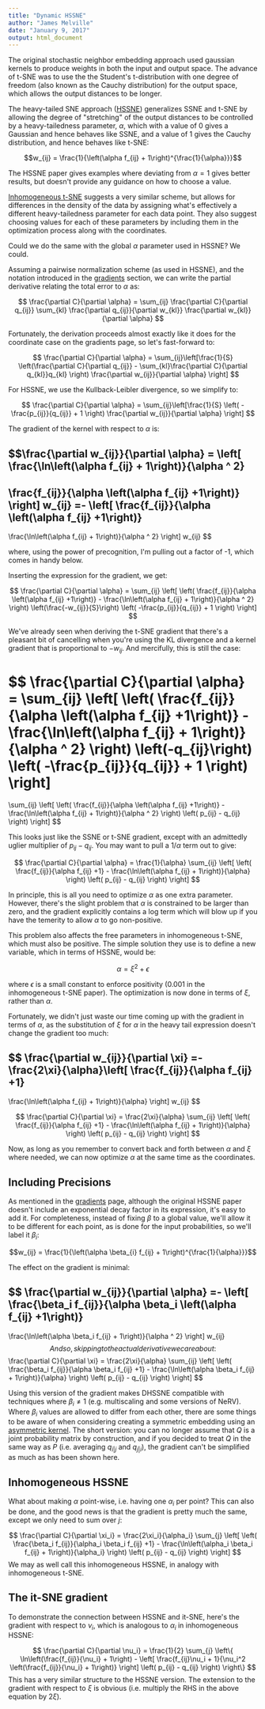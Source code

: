 ```yaml
---
title: "Dynamic HSSNE"
author: "James Melville"
date: "January 9, 2017"
output: html_document
---
```


The original stochastic neighbor embedding approach used gaussian kernels to
produce weights in both the input and output space. The advance of t-SNE was
to use the the Student's t-distribution with one degree of freedom (also
known as the Cauchy distribution) for the output space, which allows the
output distances to be longer.

The heavy-tailed SNE approach 
([HSSNE](https://papers.nips.cc/paper/3770-heavy-tailed-symmetric-stochastic-neighbor-embedding))
generalizes SSNE and t-SNE by allowing the degree of "stretching" of the output
distances to be controlled by a heavy-tailedness parameter, $\alpha$, which
with a value of 0 gives a Gaussian and hence behaves like SSNE, and a value of 
1 gives the Cauchy distribution, and hence behaves like t-SNE:

$$w_{ij} = \frac{1}{\left(\alpha f_{ij} + 1\right)^{\frac{1}{\alpha}}}$$

The HSSNE paper gives examples where deviating from $\alpha=1$ gives better 
results, but doesn't provide any guidance on how to choose a value.

[Inhomogeneous t-SNE](http://dx.doi.org/10.1007/978-3-319-46675-0_14) suggests
a very similar scheme, but allows for differences in the density of the data
by assigning what's effectively a different heavy-tailedness parameter for
each data point. They also suggest choosing values for each of these parameters
by including them in the optimization process along with the coordinates.

Could we do the same with the global $\alpha$ parameter used in HSSNE? We could.

Assuming a pairwise normalization scheme (as used in HSSNE), and the notation
introduced in the [gradients](gradients.html) section, we can write the partial 
derivative relating the total error to $\alpha$ as:

$$
\frac{\partial C}{\partial \alpha} = 
  \sum_{ij} 
  \frac{\partial C}{\partial q_{ij}}
  \sum_{kl}
  \frac{\partial q_{ij}}{\partial w_{kl}}
  \frac{\partial w_{kl}}{\partial \alpha}
$$

Fortunately, the derivation proceeds almost exactly like it does for the 
coordinate case on the gradients page, so let's fast-forward to:

$$
\frac{\partial C}{\partial \alpha} = 
  \sum_{ij}\left[\frac{1}{S}
    \left(\frac{\partial C}{\partial q_{ij}}
      - \sum_{kl}\frac{\partial C}{\partial q_{kl}}q_{kl}
    \right)
    \frac{\partial w_{ij}}{\partial \alpha}
  \right]
$$

For HSSNE, we use the Kullback-Leibler divergence, so we simplify to:

$$
\frac{\partial C}{\partial \alpha} = 
  \sum_{ij}\left[\frac{1}{S}
    \left(
      -\frac{p_{ij}}{q_{ij}} + 1
    \right)
    \frac{\partial w_{ij}}{\partial \alpha}
  \right]
$$


The gradient of the kernel with respect to $\alpha$ is:

$$\frac{\partial w_{ij}}{\partial \alpha} =
\left[
\frac{\ln\left(\alpha f_{ij} + 1\right)}{\alpha ^ 2}
-
\frac{f_{ij}}{\alpha \left(\alpha f_{ij} +1\right)}
\right]
w_{ij}
=-
\left[
\frac{f_{ij}}{\alpha \left(\alpha f_{ij} +1\right)}
-
\frac{\ln\left(\alpha f_{ij} + 1\right)}{\alpha ^ 2}
\right]
w_{ij}
$$

where, using the power of precognition, I'm pulling out a factor of -1, which 
comes in handy below.

Inserting the expression for the gradient, we get:

$$
\frac{\partial C}{\partial \alpha} = 
  \sum_{ij}
  \left[
    \left(
      \frac{f_{ij}}{\alpha \left(\alpha f_{ij} +1\right)}
      -
      \frac{\ln\left(\alpha f_{ij} + 1\right)}{\alpha ^ 2}
    \right)
    \left(\frac{-w_{ij}}{S}\right)
      \left(
        -\frac{p_{ij}}{q_{ij}} + 1
      \right)
\right]
$$

We've already seen when deriving the t-SNE gradient that there's a 
pleasant bit of cancelling when you're using the KL divergence and a kernel
gradient that is proportional to $-w_{ij}$. And mercifully, this is still
the case:

$$
\frac{\partial C}{\partial \alpha} = 
  \sum_{ij}
  \left[
    \left(
      \frac{f_{ij}}{\alpha \left(\alpha f_{ij} +1\right)}
      -
      \frac{\ln\left(\alpha f_{ij} + 1\right)}{\alpha ^ 2}
    \right)
     \left(-q_{ij}\right)
      \left(
        -\frac{p_{ij}}{q_{ij}} + 1
      \right)
\right]
=
  \sum_{ij}
  \left[
    \left(
      \frac{f_{ij}}{\alpha \left(\alpha f_{ij} +1\right)}
      -
      \frac{\ln\left(\alpha f_{ij} + 1\right)}{\alpha ^ 2}
    \right)
      \left(
        p_{ij} - q_{ij}
      \right)
\right]
$$

This looks just like the SSNE or t-SNE gradient, except with an admittedly
uglier multiplier of $p_{ij} - q_{ij}$. You may want to pull a $1/\alpha$ term
out to give:

$$
\frac{\partial C}{\partial \alpha} = 
  \frac{1}{\alpha}
  \sum_{ij}
  \left[
    \left(
      \frac{f_{ij}}{\alpha f_{ij} +1}
      -
      \frac{\ln\left(\alpha f_{ij} + 1\right)}{\alpha}
    \right)
      \left(
        p_{ij} - q_{ij}
      \right)
\right]
$$

In principle, this is all you need to optimize $\alpha$ as one extra parameter.
However, there's the slight problem that $\alpha$ is constrained to be larger
than zero, and the gradient explicitly contains a log term which will blow up
if you have the temerity to allow $\alpha$ to go non-positive.

This problem also affects the free parameters in inhomogeneous t-SNE, which must
also be positive. The simple solution they use is to define a new variable,
which in terms of HSSNE, would be:

$$\alpha = \xi^2 + \epsilon$$

where $\epsilon$ is a small constant to enforce positivity (0.001 in the 
inhomogeneous t-SNE paper). The optimization is now done in terms of $\xi$,
rather than $\alpha$.

Fortunately, we didn't just waste our time coming up with the gradient in
terms of $\alpha$, as the substitution of $\xi$ for $\alpha$ in the heavy tail
expression doesn't change the gradient too much:

$$
\frac{\partial w_{ij}}{\partial \xi} 
=-
\frac{2\xi}{\alpha}\left[
\frac{f_{ij}}{\alpha f_{ij} +1}
-
\frac{\ln\left(\alpha f_{ij} + 1\right)}{\alpha}
\right]
w_{ij}
$$

$$
\frac{\partial C}{\partial \xi} = 
  \frac{2\xi}{\alpha}
  \sum_{ij}
  \left[
    \left(
      \frac{f_{ij}}{\alpha f_{ij} +1}
      -
      \frac{\ln\left(\alpha f_{ij} + 1\right)}{\alpha}
    \right)
      \left(
        p_{ij} - q_{ij}
      \right)
\right]
$$

Now, as long as you remember to convert back and forth between $\alpha$ and
$\xi$ where needed, we can now optimize $\alpha$ at the same time as the 
coordinates.

## Including Precisions

As mentioned in the [gradients](gradient.html) page, although the original
HSSNE paper doesn't include an exponential decay factor in its expression, it's
easy to add it. For completeness, instead of fixing $\beta$ to a global value,
we'll allow it to be different for each point, as is done for the input
probabilities, so we'll label it $\beta_i$:

$$w_{ij} = \frac{1}{\left(\alpha \beta_{i} f_{ij} + 1\right)^{\frac{1}{\alpha}}}$$

The effect on the gradient is minimal:

$$
\frac{\partial w_{ij}}{\partial \alpha} 
=-
\left[
\frac{\beta_i f_{ij}}{\alpha \beta_i \left(\alpha f_{ij} +1\right)}
-
\frac{\ln\left(\alpha \beta_i f_{ij} + 1\right)}{\alpha ^ 2}
\right]
w_{ij}
$$
And so, skipping to the actual derivative we care about:
$$
\frac{\partial C}{\partial \xi} = 
  \frac{2\xi}{\alpha}
  \sum_{ij}
  \left[
    \left(
      \frac{\beta_i f_{ij}}{\alpha \beta_i f_{ij} +1}
      -
      \frac{\ln\left(\alpha \beta_i f_{ij} + 1\right)}{\alpha}
    \right)
      \left(
        p_{ij} - q_{ij}
      \right)
\right]
$$

Using this version of the gradient makes DHSSNE compatible with techniques where
$\beta_i \neq 1$ (e.g. multiscaling and some versions of NeRV). Where $\beta_i$
values are allowed to differ from each other, there are some things to be
aware of when considering creating a symmetric embedding using an 
[asymmetric kernel](asymmetric-kernel-gradient.html).
The short version: you can no longer assume that $Q$ is a joint probability 
matrix by construction, and if you decided to treat $Q$ in the same way as $P$
(i.e. averaging $q_{i|j}$ and $q_{j|i}$), the gradient can't be simplified as 
much as has been shown here.

## Inhomogeneous HSSNE

What about making $\alpha$ point-wise, i.e. having one $\alpha_i$ per point?
This can also be done, and the good news is that the gradient is pretty much
the same, except we only need to sum over $j$:

$$
\frac{\partial C}{\partial \xi_i} = 
  \frac{2\xi_i}{\alpha_i}
  \sum_{j}
  \left[
    \left(
      \frac{\beta_i f_{ij}}{\alpha_i \beta_i f_{ij} +1}
      -
      \frac{\ln\left(\alpha_i \beta_i f_{ij} + 1\right)}{\alpha_i}
    \right)
      \left(
        p_{ij} - q_{ij}
      \right)
\right]
$$
We may as well call this inhomogeneous HSSNE, in analogy with inhomogeneous 
t-SNE. 

## The it-SNE gradient

To demonstrate the connection between HSSNE and it-SNE, here's the gradient
with respect to $\nu_i$, which is analogous to $\alpha_i$ in inhomogeneous
HSSNE:

$$
\frac{\partial C}{\partial \nu_i} = 
  \frac{1}{2}
  \sum_{j}
  \left\{
    \ln\left(\frac{f_{ij}}{\nu_i} + 1\right)
    -
    \left[
      \frac{f_{ij}\nu_i + 1}{\nu_i^2 \left(\frac{f_{ij}}{\nu_i} + 1\right)}
    \right]
      \left(
        p_{ij} - q_{ij}
      \right)
\right\}
$$
This has a very similar structure to the HSSNE version. The extension to the 
gradient with respect to $\xi$ is obvious (i.e. multiply the RHS in the above 
equation by $2\xi$).
